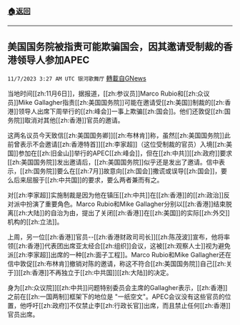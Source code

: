 ###  [:house:返回](README.md)
---


## 美国国务院被指责可能欺骗国会，因其邀请受制裁的香港领导人参加APEC
`11/7/2023 3:27 AM UTC 银河歌舞厅` [轉載自GNews](https://gnews.org/articles/1933749)

当地时间[[zh:11月6日]]，据报道，[[zh:参议员]]Marco Rubio和[[zh:众议员]]Mike Gallagher指责[[zh:美国国务院]]可能在邀请受[[zh:美国]]制裁的[[zh:香港]]领导人出席下周举行的[[zh:峰会]]一事上欺骗[[zh:国会]]。他们还敦促[[zh:国务院]]取消对其他[[zh:香港]]官员的邀请。

这两名议员今天致信[[zh:美国国务卿]][[zh:布林肯]]称，虽然[[zh:美国国务院]]此前曾表示不会邀请[[zh:香港特首]][[zh:李家超]]（这位受制裁的官员）入境[[zh:美国]]参加在[[zh:旧金山]]举行的APEC[[zh:峰会]]，但在[[zh:中共]][[zh:政府]]要求[[zh:美国国务院]]发出邀请后，[[zh:美国国务院]]似乎还是发出了邀请。信中表示，[[zh:国务院]]要么在[[zh:7月]]故意向[[zh:国会]]撒谎或误导[[zh:国会]]，要么后来屈服于[[zh:中共国]]的要求，要么两者兼而有之。

对[[zh:李家超]]实施制裁是因为他在镇压[[zh:中共]]在[[zh:香港]]的[[zh:政治]]反对派中扮演了重要角色。Marco Rubio和Mike Gallagher分别以[[zh:香港]]结束脱离[[zh:大陆]]的自治为由，提出了关闭[[zh:香港]]在[[zh:美国]]的实际[[zh:外交]]机构的[[zh:立法]]。



上周，另一位[[zh:香港]]官员--[[zh:香港财政司司长]][[zh:陈茂波]]宣布，他将率领[[zh:香港]]代表团出席亚太经合[[zh:组织]]会议，这被[[zh:观察人士]]视为避免派[[zh:李家超]]出席的一种[[zh:面子工程]]。Marco Rubio和Mike Gallagher还在信中敦促[[zh:布林肯]]撤销对陈的邀请，称这不符合[[zh:美国国务院]]自己[[zh:关于]][[zh:香港]]不再独立于[[zh:中共国]][[zh:大陆]]的决定。

身为[[zh:众议院]][[zh:中共]]问题特别委员会主席的Gallagher表示，[[zh:香港]]之前在[[zh:一国两制]]框架下的地位是 "一纸空文"。APEC会议没有这些官员的位置，他呼吁[[zh:政府]]不仅禁止李[[zh:行政长官]]出席，而且禁止任何[[zh:香港]]官员出席。
